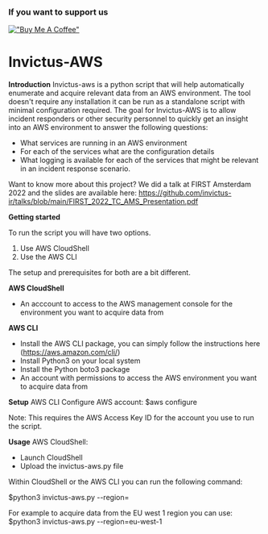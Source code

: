 <h3>If you want to support us</h3>

[!["Buy Me A Coffee"](https://www.buymeacoffee.com/assets/img/custom_images/orange_img.png)](https://www.buymeacoffee.com/invictusir)

# Invictus-AWS

**Introduction**
Invictus-aws is a python script that will help automatically enumerate and acquire relevant data from an AWS environment.
The tool doesn't require any installation it can be run as a standalone script with minimal configuration required.
The goal for Invictus-AWS is to allow incident responders or other security personnel to quickly get an insight into an AWS environment to answer the following questions:
- What services are running in an AWS environment
- For each of the services what are the configuration details
- What logging is available for each of the services that might be relevant in an incident response scenario. 

Want to know more about this project?
We did a talk at FIRST Amsterdam 2022 and the slides are available here:
https://github.com/invictus-ir/talks/blob/main/FIRST_2022_TC_AMS_Presentation.pdf


**Getting started**

To run the script you will have two options. 
1. Use AWS CloudShell
2. Use the AWS CLI

The setup and prerequisites for both are a bit different. 

**AWS CloudShell**
- An acccount to access to the AWS management console for the environment you want to acquire data from

**AWS CLI**
- Install the AWS CLI package, you can simply follow the instructions here (https://aws.amazon.com/cli/) 
- Install Python3 on your local system
- Install the Python boto3 package
- An account with permissions to access the AWS environment you want to acquire data from

**Setup**
AWS CLI
Configure AWS account:
$aws configure 

Note: This requires the AWS Access Key ID for the account you use to run the script.

**Usage**
AWS CloudShell:
- Launch CloudShell
- Upload the invictus-aws.py file

Within CloudShell or the AWS CLI you can run the following command:

$python3 invictus-aws.py --region=<INSERT REGION>

For example to acquire data from the EU west 1 region you can use:
$python3 invictus-aws.py --region=eu-west-1
